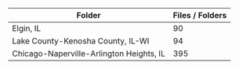 | Folder                                   |   Files / Folders |
|------------------------------------------|-------------------|
| Elgin, IL                                |                90 |
| Lake County-Kenosha County, IL-WI        |                94 |
| Chicago-Naperville-Arlington Heights, IL |               395 |